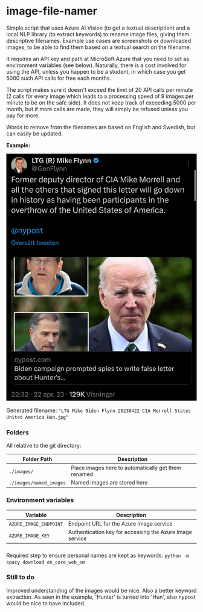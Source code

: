 # image-file-namer

Simple script that uses Azure AI Vision (to get a textual description) and a local NLP library (to extract keywords) to rename image files, giving them descriptive filenames.
Example use cases are screenshots or downloaded images, to be able to find them based on a textual search on the filename.

It requires an API key and path at MicroSoft Azure that you need to set as environment variables (see below). 
Naturally, there is a cost involved for using the API, unless you happen to be a student, in which case you get 5000 such API calls for free each months. 

The script makes sure it doesn't exceed the limit of 20 API calls per minute (2 calls for every image which leads to a processing speed of 9 images per minute to be on the safe side). It does not keep track of exceeding 5000 per month, but if more calls are made, they will simply be refused unless you pay for more.

Words to remove from the filenames are based on English and Swedish, but can easily be updated.

**Example:**

![Example Image](assets/States%20CIA%20United%20LTG%20America%20Morrell%20director%20Mike%20deputy%2020230422%20nypos%20Flynn.jpg "Example image")

Generated filename: `"LTG Mike Biden Flynn 20230422 CIA Morrell States United America Hun.jpg"`

### Folders
All relative to the git directory:

| Folder Path             | Description                            |
|-------------------------|----------------------------------------|
| `./images/`             | Place images here to automatically get them renamed |
| `./images/named_images` | Named images are stored here           |

### Environment variables
| Variable               | Description                                        |
|------------------------|----------------------------------------------------|
| `AZURE_IMAGE_ENDPOINT` | Endpoint URL for the Azure Image service           |
| `AZURE_IMAGE_KEY`      | Authentication key for accessing the Azure Image service |

###
Required step to ensure personal names are kept as keywords:
`python -m spacy download en_core_web_sm`

### Still to do
Improved understanding of the images would be nice. Also a better keyword extraction. As seen in the example, 'Hunter' is turned into 'Hun', also nypost would be nice to have included. 